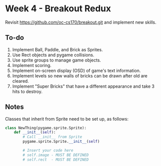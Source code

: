 Week 4 - Breakout Redux
=======================

Revisit https://github.com/oc-cs170/breakout.git and implement new skills.

To-do
-----

1. Implement Ball, Paddle, and Brick as Sprites.
2. Use Rect objects and pygame collisions.
3. Use sprite groups to manage game objects.
4. Implement scoring.
5. Implement on-screen display (OSD) of game's text information.
6. Implement levels so new walls of bricks can be drawn after old are cleared.
7. Implement "Super Bricks" that have a different appearance and take 3 hits to destroy.

Notes
-----

Classes that inherit from Sprite need to be set up, as follows:

```python
class NewThing(pygame.sprite.Sprite):
	def __init__(self):
	    # Call __init__ from Sprite
	    pygame.sprite.Sprite.__init__(self)

		# Insert your code here
		# self.image - MUST BE DEFINED
		# self.rect  - MUST BE DEFINED
```
